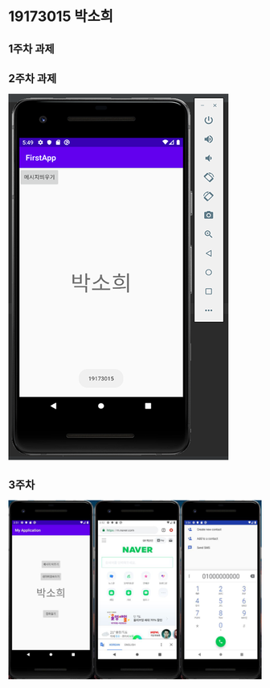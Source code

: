 # 19173015 박소희

## 1주차 과제

## 2주차 과제
<img width="" height="" src="./Png/2주차.png"></img>

## 3주차 
<img width="" height="" src="./Png/3주차.png"></img>
